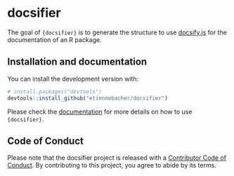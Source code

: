 
# docsifier

<!-- badges: start -->

<!-- badges: end -->

The goal of `{docsifier}` is to generate the structure to use
[docsify.js](https://docsify.js.org/#/) for the documentation of an R
package.

## Installation and documentation

You can install the development version with:

``` r
# install.packages("devtools")
devtools::install_github("etiennebacher/docsifier")
```

Please check the [documentation](https://docsifier.etiennebacher.com)
for more details on how to use `{docsifier}`.

## Code of Conduct

Please note that the docsifier project is released with a [Contributor
Code of
Conduct](https://contributor-covenant.org/version/2/0/CODE_OF_CONDUCT.html).
By contributing to this project, you agree to abide by its terms.
